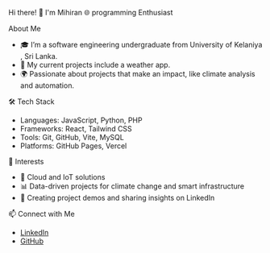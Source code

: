 Hi there! 👋 I'm Mihiran
 🌐 programming Enthusiast

 About Me
- 🎓 I’m a software engineering undergraduate from University of Kelaniya , Sri Lanka.
- 🔧 My current projects include a weather app.
- 🌍 Passionate about projects that make an impact, like climate analysis and automation.

 🛠 Tech Stack
- Languages: JavaScript, Python, PHP
- Frameworks: React, Tailwind CSS
- Tools: Git, GitHub, Vite, MySQL
- Platforms: GitHub Pages, Vercel


 🌱 Interests
- 📡 Cloud and IoT solutions
- 📊 Data-driven projects for climate change and smart infrastructure
- 🎥 Creating project demos and sharing insights on LinkedIn

 📫 Connect with Me
- [LinkedIn](www.linkedin.com/in/sandarumuok17)
- [GitHub](https://github.com/SandaruUok)
